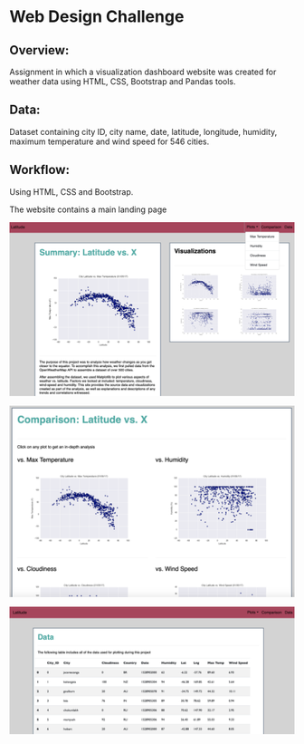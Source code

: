 # Web Design Challenge

## Overview:
Assignment in which a visualization dashboard website was created for weather data using HTML, CSS, Bootstrap and Pandas tools.

## Data:
Dataset containing city ID, city name, date, latitude, longitude, humidity, maximum temperature and wind speed for 546 cities.

## Workflow:

Using HTML, CSS and Bootstrap. 

The website contains a main landing page 


![Image description](images/WebMain.png)

![Image description](images/WebComparison.png)

![Image description](images/WebData.png)